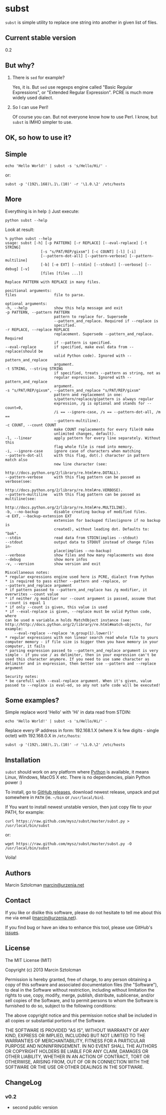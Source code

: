 subst
=====

`subst` is simple utility to replace one string into another in given list of files.

Current stable version
----------------------

0.2

But why?
--------

1. There is `sed` for example?

    Yes, it is. But `sed` use regexps engine called "Basic Regular Expressions", or "Extended
    Regular Expression". PCRE is much more widely used dialect.

2. So I can use Perl!

    Of course you can. But not everyone know how to use Perl. I know, but `subst` is IMHO
    simpler to use.

OK, so how to use it?
---------------------

Simple
------

    echo 'Hello World!' | subst -s 's/Hello/Hi/' -

or:

    subst -p '(192\.168)\.1\.(10)' -r '\1.0.\2' /etc/hosts

More
----

Everything is in help :) Just execute:

    python subst --help

Look at result:

    % python subst --help
    usage: subst [-h] [-p PATTERN] [-r REPLACE] [--eval-replace] [-t STRING]
                    [-s "s/PAT/REP/gixsm"] [-c COUNT] [-l] [-i]
                    [--pattern-dot-all] [--pattern-verbose] [--pattern-multiline]
                    [-b] [-e EXT] [--stdin] [--stdout] [--verbose] [--debug] [-v]
                    [files [files ...]]

    Replace PATTERN with REPLACE in many files.

    positional arguments:
    files                 file to parse.

    optional arguments:
    -h, --help            show this help message and exit
    -p PATTERN, --pattern PATTERN
                          pattern to replace for. Supersede
                          --pattern_and_replace. Required if --replace is
                          specified.
    -r REPLACE, --replace REPLACE
                          replacement. Supersede --pattern_and_replace. Required
                          if --pattern is specified.
    --eval-replace        if specified, make eval data from --replace(should be
                          valid Python code). Ignored with --pattern_and_replace
                          argument.
    -t STRING, --string STRING
                          if specified, treats --pattern as string, not as
                          regular expression. Ignored with --pattern_and_replace
                          argument.
    -s "s/PAT/REP/gixsm", --pattern_and_replace "s/PAT/REP/gixsm"
                          pattern and replacement in one:
                          s/pattern/replace/g(pattern is always regular
                          expression, /g is optional and stands for --count=0,
                          /i == --ignore-case, /s == --pattern-dot-all, /m ==
                          --pattern-multiline).
    -c COUNT, --count COUNT
                          make COUNT replacements for every file(0 make
                          unlimited changes, default).
    -l, --linear          apply pattern for every line separately. Without this
                          flag whole file is read into memory.
    -i, --ignore-case     ignore case of characters when matching
    --pattern-dot-all     with this flag, dot(.) character in pattern match also
                          new line character (see:
                          http://docs.python.org/2/library/re.html#re.DOTALL).
    --pattern-verbose     with this flag pattern can be passed as verbose(see:
                          http://docs.python.org/2/library/re.html#re.VERBOSE).
    --pattern-multiline   with this flag pattern can be passed as multiline(see:
                          http://docs.python.org/2/library/re.html#re.MULTILINE).
    -b, --no-backup       disable creating backup of modified files.
    -e EXT, --backup-extension EXT
                          extension for backuped files(ignore if no backup is
                          created), without leading dot. Defaults to: "bak".
    --stdin               read data from STDIN(implies --stdout)
    --stdout              output data to STDOUT instead of change files in-
                          place(implies --no-backup)
    --verbose             show files and how many replacements was done
    --debug               show more infos
    -v, --version         show version and exit

    Miscellaneous notes:
    * regular expressions engine used here is PCRE, dialect from Python
    * is required to pass either --pattern and -replace, or
    --pattern_and_replace argument
    * if pattern passed to --pattern_and_replace has /g modifier, it
    overwrites --count value
    * if neither /g modifier nor --count argument is passed, assume that
    --count is equal 1
    * if only --count is given, this value is used
    * if --eval-replace is given, --replace must be valid Python code, where
    can be used m variable.m holds MatchObject instance (see:
    http://http://docs.python.org/2/library/re.html#match-objects, for
    example:
        --eval-replace --replace 'm.group(1).lower()'
    * regular expressions with non linear search read whole file to yours
    computer memory - if file size is bigger then you have memory in your
    computer, it fails
    * parsing expression passed to --pattern_and_replace argument is very
    simple - if you use / as delimiter, then in your expression can't be
    used this character anymore. If you need to use same character as
    delimiter and in expression, then better use --pattern and --replace
    argument

    Security notes:
    * be carefull with --eval-replace argument. When it's given, value
    passed to --replace is eval-ed, so any not safe code will be executed!

Some examples?
--------------

Simple replace word 'Hello' with 'Hi' in data read from STDIN:

    echo 'Hello World!' | subst -s 's/Hello/Hi/' -

Replace every IP address in form: 192.168.1.X (where X is few digits - single octet)
with 192.168.0.X in `/etc/hosts`:

    subst -p '(192\.168)\.1\.(10)' -r '\1.0.\2' /etc/hosts

Installation
------------

`subst` should work on any platform where [Python](http://python.org) is available, it means Linux, Windows, MacOS X etc. There is no dependencies, plain Python power :)

To install, go to [GitHub releases](https://github.com/mysz/subst/releases), download newest release, unpack and put somewhere in `PATH` (ie. `~/bin` or `/usr/local/bin`).

If You want to install newest unstable version, then just copy file to your PATH, for example:

    curl https://raw.github.com/mysz/subst/master/subst.py > /usr/local/bin/subst

or:

    wget https://raw.github.com/mysz/subst/master/subst.py -O /usr/local/bin/subst

Voila!

Authors
-------

Marcin Sztolcman <marcin@urzenia.net>

Contact
-------

If you like or dislike this software, please do not hesitate to tell me about this me via email (marcin@urzenia.net).

If you find bug or have an idea to enhance this tool, please use GitHub's [issues](https://github.com/mysz/subst/issues).

License
-------

The MIT License (MIT)

Copyright (c) 2013 Marcin Sztolcman

Permission is hereby granted, free of charge, to any person obtaining a copy of
this software and associated documentation files (the "Software"), to deal in
the Software without restriction, including without limitation the rights to
use, copy, modify, merge, publish, distribute, sublicense, and/or sell copies of
the Software, and to permit persons to whom the Software is furnished to do so,
subject to the following conditions:

The above copyright notice and this permission notice shall be included in all
copies or substantial portions of the Software.

THE SOFTWARE IS PROVIDED "AS IS", WITHOUT WARRANTY OF ANY KIND, EXPRESS OR
IMPLIED, INCLUDING BUT NOT LIMITED TO THE WARRANTIES OF MERCHANTABILITY, FITNESS
FOR A PARTICULAR PURPOSE AND NONINFRINGEMENT. IN NO EVENT SHALL THE AUTHORS OR
COPYRIGHT HOLDERS BE LIABLE FOR ANY CLAIM, DAMAGES OR OTHER LIABILITY, WHETHER
IN AN ACTION OF CONTRACT, TORT OR OTHERWISE, ARISING FROM, OUT OF OR IN
CONNECTION WITH THE SOFTWARE OR THE USE OR OTHER DEALINGS IN THE SOFTWARE.

ChangeLog
---------
### v0.2
* second public version
